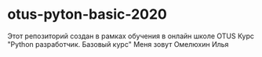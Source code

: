 # otus-pyton-basic-2020
Этот репозиторий создан в рамках обучения в онлайн школе OTUS
Курс "Python разработчик. Базовый курс"
Меня зовут Омелюхин Илья
